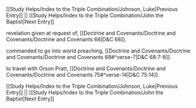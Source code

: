[[Study Helps/Index to the Triple Combination/Johnson, Luke|Previous Entry]]  ||  [[Study Helps/Index to the Triple Combination/John the Baptist|Next Entry]]

 revelation given at request of, [[Doctrine and Covenants/Doctrine and Covenants/Doctrine and Covenants 68|D&C 68]].

 commanded to go into world preaching, [[Doctrine and Covenants/Doctrine and Covenants/Doctrine and Covenants 68#^verse-7|D&C 68:7-8]].

 to travel with Orson Pratt, [[Doctrine and Covenants/Doctrine and Covenants/Doctrine and Covenants 75#^verse-14|D&C 75:14]].

[[Study Helps/Index to the Triple Combination/Johnson, Luke|Previous Entry]]  ||  [[Study Helps/Index to the Triple Combination/John the Baptist|Next Entry]]